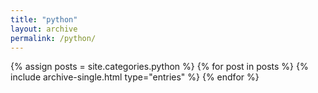 ```yaml
---
title: "python"
layout: archive
permalink: /python/
---
```

{% assign posts = site.categories.python %}
{% for post in posts %}
  {% include archive-single.html type="entries" %}
{% endfor %}
